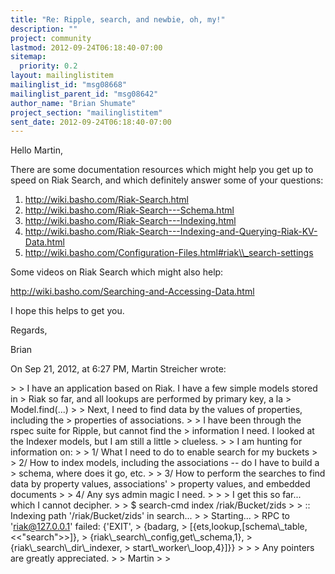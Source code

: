 ```yaml
---
title: "Re: Ripple, search, and newbie, oh, my!"
description: ""
project: community
lastmod: 2012-09-24T06:18:40-07:00
sitemap:
  priority: 0.2
layout: mailinglistitem
mailinglist_id: "msg08668"
mailinglist_parent_id: "msg08642"
author_name: "Brian Shumate"
project_section: "mailinglistitem"
sent_date: 2012-09-24T06:18:40-07:00
---
```



Hello Martin,

There are some documentation resources which might help you get up to speed on 
Riak Search, and which definitely answer some of your questions:

1. http://wiki.basho.com/Riak-Search.html
2. http://wiki.basho.com/Riak-Search---Schema.html
3. http://wiki.basho.com/Riak-Search---Indexing.html
4. http://wiki.basho.com/Riak-Search---Indexing-and-Querying-Riak-KV-Data.html
5. http://wiki.basho.com/Configuration-Files.html#riak\\_search-settings

Some videos on Riak Search which might also help:

http://wiki.basho.com/Searching-and-Accessing-Data.html

I hope this helps to get you.

Regards,

Brian

On Sep 21, 2012, at 6:27 PM, Martin Streicher wrote:

&gt; 
&gt; I have an application based on Riak. I have a few simple models stored in 
&gt; Riak so far, and all lookups are performed by primary key, a la 
&gt; Model.find(...)
&gt; 
&gt; Next, I need to find data by the values of properties, including the 
&gt; properties of associations. 
&gt; 
&gt; I have been through the rspec suite for Ripple, but cannot find the 
&gt; information I need. I looked at the Indexer models, but I am still a little 
&gt; clueless. 
&gt; 
&gt; I am hunting for information on:
&gt; 
&gt; 1/ What I need to do to enable search for my buckets
&gt; 
&gt; 2/ How to index models, including the associations -- do I have to build a 
&gt; schema, where does it go, etc.
&gt; 
&gt; 3/ How to perform the searches to find data by property values, associations' 
&gt; property values, and embedded documents
&gt; 
&gt; 4/ Any sys admin magic I need. 
&gt; 
&gt; 
&gt; I get this so far... which I cannot decipher. 
&gt; 
&gt; $ search-cmd index /riak/Bucket/zids
&gt; 
&gt; :: Indexing path '/riak/Bucket/zids' in search...
&gt; 
&gt; Starting...
&gt; RPC to 'riak@127.0.0.1' failed: {'EXIT',
&gt; {badarg,
&gt; [{ets,lookup,[schema\\_table,&lt;&lt;"search"&gt;&gt;]},
&gt; {riak\\_search\\_config,get\\_schema,1},
&gt; {riak\\_search\\_dir\\_indexer,
&gt; start\\_worker\\_loop,4}]}}
&gt; 
&gt; 
&gt; Any pointers are greatly appreciated. 
&gt; 
&gt; Martin
&gt; 
&gt; 

